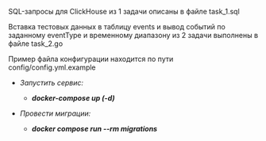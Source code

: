 SQL-запросы для ClickHouse из 1 задачи описаны в файле task_1.sql

Вставка тестовых данных в таблицу events и вывод событий по заданному eventType 
и временному диапазону из 2 задачи выполнены в файле task_2.go

Пример файла конфигурации находится по пути config/config.yml.example

* *Запустить сервис:*

  * ***docker-compose up (-d)***

* *Провести миграции:*

  * ***docker compose run --rm migrations***
